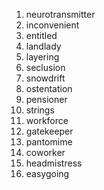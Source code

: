 01. neurotransmitter
02. inconvenient
03. entitled
04. landlady
05. layering
06. seclusion
07. snowdrift
08. ostentation
09. pensioner
10. strings
11. workforce
12. gatekeeper
13. pantomime
14. coworker
15. headmistress
16. easygoing